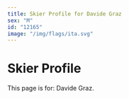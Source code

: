 ```yaml
---
title: Skier Profile for Davide Graz
sex: "M"
id: "12165"
image: "/img/flags/ita.svg" 
---
```


# Skier Profile

This page is for: Davide Graz.
    